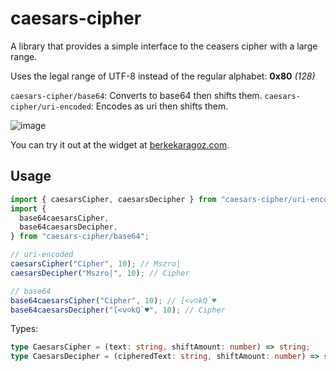 # caesars-cipher

A library that provides a simple interface to the ceasers cipher with a large range.

Uses the legal range of UTF-8 instead of the regular alphabet: **0x80** _(128)_

`caesars-cipher/base64`: Converts to base64 then shifts them.
`caesars-cipher/uri-encoded`: Encodes as uri then shifts them.

![image](https://user-images.githubusercontent.com/34271483/169030025-f58720e8-6800-4bab-921e-c1a12565b895.png)

You can try it out at the widget at [berkekaragoz.com](https://berkekaragoz.com).

## Usage

```ts
import { caesarsCipher, caesarsDecipher } from "caesars-cipher/uri-encoded";
import {
  base64caesarsCipher,
  base64caesarsDecipher,
} from "caesars-cipher/base64";

// uri-encoded
caesarsCipher("Cipher", 10); // Mszro|
caesarsDecipher("Mszro|", 10); // Cipher

// base64
base64caesarsCipher("Cipher", 10); // [<v☺kQ`♥
base64caesarsDecipher("[<v☺kQ`♥", 10); // Cipher
```

Types:

```ts
type CaesarsCipher = (text: string, shiftAmount: number) => string;
type CaesarsDecipher = (cipheredText: string, shiftAmount: number) => string;
```
